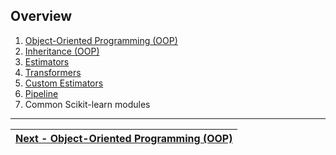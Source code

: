 ## Overview
1. [Object-Oriented Programming (OOP)](./object-oriented-programming.md)
2. [Inheritance (OOP)](./inheritance.md)
3. [Estimators](./estimators.md)
4. [Transformers](./transformers.md)
5. [Custom Estimators](./custom_estimators.md)
6. [Pipeline](./pipeline.md)
7. Common Scikit-learn modules

---
| [Next - Object-Oriented Programming (OOP)](./object-oriented-programming.md) |
|-----------------------------------------------------------------------------:|
